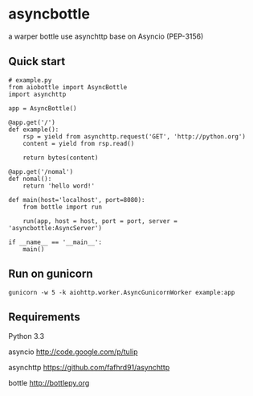 asyncbottle
============

a warper bottle use asynchttp base on  Asyncio (PEP-3156)

Quick start
-----------

    # example.py
    from aiobottle import AsyncBottle
    import asynchttp

    app = AsyncBottle()

    @app.get('/')
    def example():
        rsp = yield from asynchttp.request('GET', 'http://python.org')
        content = yield from rsp.read()

        return bytes(content)

    @app.get('/nomal')
    def nomal():
        return 'hello word!'

    def main(host='localhost', port=8080):
        from bottle import run

        run(app, host = host, port = port, server = 'asyncbottle:AsyncServer')

    if __name__ == '__main__':
        main()

Run on gunicorn
---------------

    gunicorn -w 5 -k aiohttp.worker.AsyncGunicornWorker example:app

Requirements
-----------

Python 3.3

asyncio <http://code.google.com/p/tulip>

asynchttp <https://github.com/fafhrd91/asynchttp>

bottle <http://bottlepy.org>
